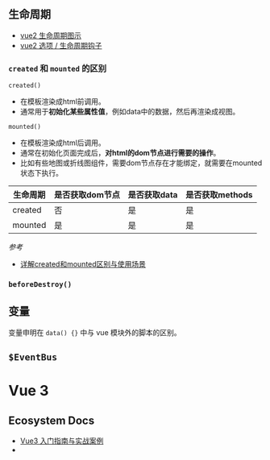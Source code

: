 ## 生命周期

- [vue2 生命周期图示](https://v2.cn.vuejs.org/v2/guide/instance.html#%E7%94%9F%E5%91%BD%E5%91%A8%E6%9C%9F%E5%9B%BE%E7%A4%BA) 
- [vue2 选项 / 生命周期钩子](https://v2.cn.vuejs.org/v2/api/#%E9%80%89%E9%A1%B9-%E7%94%9F%E5%91%BD%E5%91%A8%E6%9C%9F%E9%92%A9%E5%AD%90) 


### `created` 和 `mounted` 的区别

`created()`
- 在模板渲染成html前调用。
- 通常用于**初始化某些属性值**，例如data中的数据，然后再渲染成视图。

`mounted()`
- 在模板渲染成html后调用。
- 通常在初始化页面完成后，**对html的dom节点进行需要的操作**。
- 比如有些地图或折线图组件，需要dom节点存在才能绑定，就需要在mounted状态下执行。


| 生命周期    | 是否获取dom节点 | 是否获取data | 是否获取methods |
| ------- | --------- | -------- | ----------- |
| created | 否         | 是        | 是           |
| mounted | 是         | 是        | 是           |

*参考*
- [详解created和mounted区别与使用场景](https://juejin.cn/post/7063098432184909832) 

### `beforeDestroy()`

## 变量

变量申明在 `data() {}` 中与 vue 模块外的脚本的区别。

## `$EventBus`


# Vue 3

## Ecosystem Docs

- [Vue3 入门指南与实战案例](https://vue3.chengpeiquan.com/)
- 